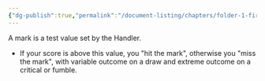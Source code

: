 ```yaml
---
{"dg-publish":true,"permalink":"/document-listing/chapters/folder-1-first-steps/tests-folder/mark/"}
---
```


A mark is a test value set by the Handler.
- If your score is above this value, you "hit the mark", otherwise you "miss the mark", with variable outcome on a draw and extreme outcome on a critical or fumble.